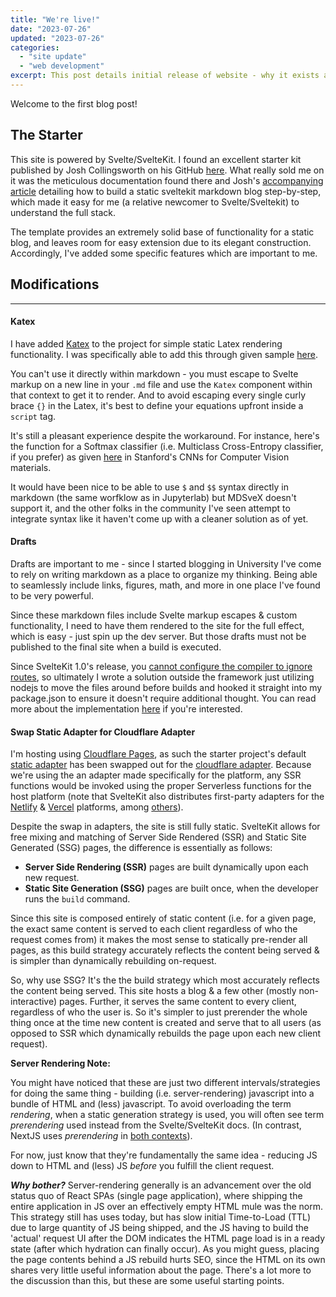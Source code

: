 ```yaml
---
title: "We're live!"
date: "2023-07-26"
updated: "2023-07-26"
categories: 
  - "site update"
  - "web development"
excerpt: This post details initial release of website - why it exists and how it's made.
---
```


<script>
	import Callout from '$lib/components/Callout.svelte';

  import Katex from "$lib/components/Katex.svelte"

  const softmax = "L_i = -log{\\left( \\frac {e^{f_{y_i}}} {\\sum_j e^{f_j}} \\right)}"
</script>

Welcome to the first blog post!

## The Starter

This site is powered by Svelte/SvelteKit. I found an excellent starter kit published by Josh Collingsworth on his GitHub [here](https://github.com/josh-collinsworth/sveltekit-blog-starter). What really sold me on it was the meticulous documentation found there and Josh's [accompanying article](https://joshcollinsworth.com/blog/build-static-sveltekit-markdown-blog) detailing how to build a static sveltekit markdown blog step-by-step, which made it easy for me (a relative newcomer to Svelte/Sveltekit) to understand the full stack.

The template provides an extremely solid base of functionality for a static blog, and leaves room for easy extension due to its elegant construction. Accordingly, I've added some specific features which are important to me.

## Modifications

-----

#### Katex

I have added [Katex](https://katex.org/) to the project for simple static Latex rendering functionality. I was specifically able to add this through given sample [here](https://svelte.dev/repl/49ff6c089825418888cf804d9dde77bc?version=4.1.0).

You can't use it directly within markdown - you must escape to Svelte markup on a new line in your `.md` file and use the `Katex` component within that context to get it to render. And to avoid escaping every single curly brace `{}` in the Latex, it's best to define your equations upfront inside a `script` tag.

It's still a pleasant experience despite the workaround. For instance, here's the function for a Softmax classifier (i.e. Multiclass Cross-Entropy classifier, if you prefer) as given [here](https://cs231n.github.io/linear-classify/#softmax-classifier) in Stanford's CNNs for Computer Vision materials.

<p><Katex displayMode math={softmax}></Katex></p>

It would have been nice to be able to use `$` and `$$` syntax directly in markdown (the same worfklow as in Jupyterlab) but MDSveX doesn't support it, and the other folks in the community I've seen attempt to integrate syntax like it haven't come up with a cleaner solution as of yet.

#### Drafts

Drafts are important to me - since I started blogging in University I've come to rely on writing markdown as a place to organize my thinking. Being able to seamlessly include links, figures, math, and more in one place I've found to be very powerful.

Since these markdown files include Svelte markup escapes & custom functionality, I need to have them rendered to the site for the full effect, which is easy - just spin up the dev server. But those drafts must not be published to the final site when a build is executed.

Since SvelteKit 1.0's release, you [cannot configure the compiler to ignore routes](https://stackoverflow.com/a/69457826), so ultimately I wrote a solution outside the framework just utilizing nodejs to move the files around before builds and hooked it straight into my package.json to ensure it doesn't require additional thought. You can read more about the implementation [here](https://github.com/pgiardiniere/personal-site/blob/main/drafts/README.md) if you're interested.

#### Swap Static Adapter for Cloudflare Adapter

I'm hosting using [Cloudflare Pages](https://developers.cloudflare.com/pages), as such the starter project's default [static adapter](https://kit.svelte.dev/docs/adapter-static) has been swapped out for the [cloudflare adapter](https://kit.svelte.dev/docs/adapter-cloudflare). Because we're using the an adapter made specifically for the platform, any SSR functions would be invoked using the proper Serverless functions for the host platform (note that SvelteKit also distributes first-party adapters for the [Netlify](https://kit.svelte.dev/docs/adapter-netlify) & [Vercel](https://kit.svelte.dev/docs/adapter-vercel) platforms, among [others](https://kit.svelte.dev/docs/adapters)).

Despite the swap in adapters, the site is still fully static. SvelteKit allows for free mixing and matching of Server Side Rendered (SSR) and Static Site Generated (SSG) pages, the difference is essentially as follows:

* **Server Side Rendering (SSR)** pages are built dynamically upon each new request. 
* **Static Site Generation (SSG)** pages are built once, when the developer runs the `build` command.

Since this site is composed entirely of static content (i.e. for a given page, the exact same content is served to each client regardless of who the request comes from) it makes the most sense to statically pre-render all pages, as this build strategy accurately reflects the content being served & is simpler than dynamically rebuilding on-request.

So, why use SSG? It's the the build strategy which most accurately reflects the content being served. This site hosts a blog & a few other (mostly non-interactive) pages. Further, it serves the same content to every client, regardless of who the user is. So it's simpler to just prerender the whole thing once at the time new content is created and serve that to all users (as opposed to SSR which dynamically rebuilds the page upon each new client request).

<Callout>
<b>Server Rendering Note:</b> 

You might have noticed that these are just two different intervals/strategies for doing the same thing - building (i.e. server-rendering) javascript into a bundle of HTML and (less) javascript. To avoid overloading the term *rendering*, when a static generation strategy is used, you will often see term *prerendering* used instead from the Svelte/SvelteKit docs. (In contrast, NextJS uses *prerendering* in [both contexts](https://nextjs.org/learn/foundations/how-nextjs-works/rendering)).

For now, just know that they're fundamentally the same idea - reducing JS down to HTML and (less) JS _before_ you fulfill the client request.

<b><em>Why bother?</em></b> Server-rendering generally is an advancement over the old status quo of React SPAs (single page application), where shipping the entire application in JS over an effectively empty HTML mule was the norm. This strategy still has uses today, but has slow initial Time-to-Load (TTL) due to large quantity of JS being shipped, and the JS having to build the 'actual' request UI after the DOM indicates the HTML page load is in a ready state (after which hydration can finally occur). As you might guess, placing the page contents behind a JS rebuild hurts SEO, since the HTML on its own shares very little useful information about the page. There's a lot more to the discussion than this, but these are some useful starting points.
</Callout>
